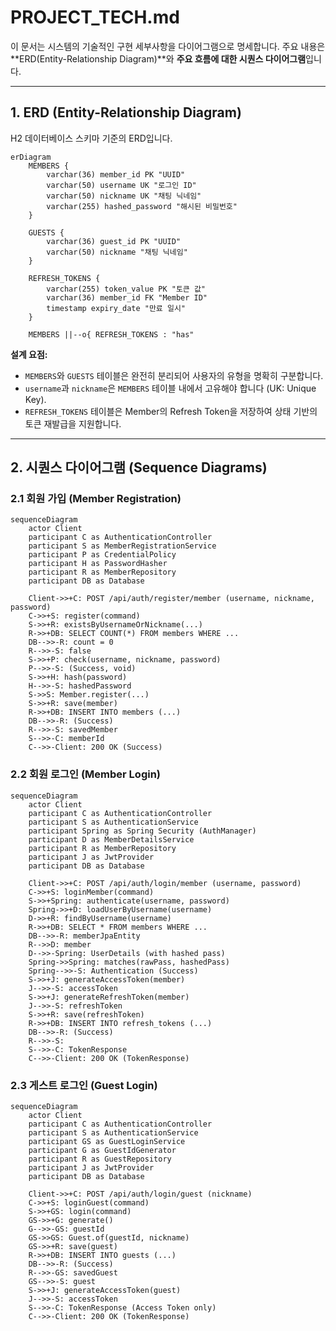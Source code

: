 # PROJECT_TECH.md

이 문서는 시스템의 기술적인 구현 세부사항을 다이어그램으로 명세합니다.
주요 내용은 **ERD(Entity-Relationship Diagram)**와 **주요 흐름에 대한 시퀀스 다이어그램**입니다.

---

## 1. ERD (Entity-Relationship Diagram)

H2 데이터베이스 스키마 기준의 ERD입니다.

```mermaid
erDiagram
    MEMBERS {
        varchar(36) member_id PK "UUID"
        varchar(50) username UK "로그인 ID"
        varchar(50) nickname UK "채팅 닉네임"
        varchar(255) hashed_password "해시된 비밀번호"
    }

    GUESTS {
        varchar(36) guest_id PK "UUID"
        varchar(50) nickname "채팅 닉네임"
    }

    REFRESH_TOKENS {
        varchar(255) token_value PK "토큰 값"
        varchar(36) member_id FK "Member ID"
        timestamp expiry_date "만료 일시"
    }

    MEMBERS ||--o{ REFRESH_TOKENS : "has"
```

**설계 요점:**
*   `MEMBERS`와 `GUESTS` 테이블은 완전히 분리되어 사용자의 유형을 명확히 구분합니다.
*   `username`과 `nickname`은 `MEMBERS` 테이블 내에서 고유해야 합니다 (UK: Unique Key).
*   `REFRESH_TOKENS` 테이블은 Member의 Refresh Token을 저장하여 상태 기반의 토큰 재발급을 지원합니다.

---

## 2. 시퀀스 다이어그램 (Sequence Diagrams)

### 2.1 회원 가입 (Member Registration)

```mermaid
sequenceDiagram
    actor Client
    participant C as AuthenticationController
    participant S as MemberRegistrationService
    participant P as CredentialPolicy
    participant H as PasswordHasher
    participant R as MemberRepository
    participant DB as Database

    Client->>+C: POST /api/auth/register/member (username, nickname, password)
    C->>+S: register(command)
    S->>+R: existsByUsernameOrNickname(...)
    R->>+DB: SELECT COUNT(*) FROM members WHERE ...
    DB-->>-R: count = 0
    R-->>-S: false
    S->>+P: check(username, nickname, password)
    P-->>-S: (Success, void)
    S->>+H: hash(password)
    H-->>-S: hashedPassword
    S->>S: Member.register(...)
    S->>+R: save(member)
    R->>+DB: INSERT INTO members (...)
    DB-->>-R: (Success)
    R-->>-S: savedMember
    S-->>-C: memberId
    C-->>-Client: 200 OK (Success)
```

### 2.2 회원 로그인 (Member Login)

```mermaid
sequenceDiagram
    actor Client
    participant C as AuthenticationController
    participant S as AuthenticationService
    participant Spring as Spring Security (AuthManager)
    participant D as MemberDetailsService
    participant R as MemberRepository
    participant J as JwtProvider
    participant DB as Database

    Client->>+C: POST /api/auth/login/member (username, password)
    C->>+S: loginMember(command)
    S->>+Spring: authenticate(username, password)
    Spring->>+D: loadUserByUsername(username)
    D->>+R: findByUsername(username)
    R->>+DB: SELECT * FROM members WHERE ...
    DB-->>-R: memberJpaEntity
    R-->>D: member
    D-->>-Spring: UserDetails (with hashed pass)
    Spring->>Spring: matches(rawPass, hashedPass)
    Spring-->>-S: Authentication (Success)
    S->>+J: generateAccessToken(member)
    J-->>-S: accessToken
    S->>+J: generateRefreshToken(member)
    J-->>-S: refreshToken
    S->>+R: save(refreshToken)
    R->>+DB: INSERT INTO refresh_tokens (...)
    DB-->>-R: (Success)
    R-->>-S:
    S-->>-C: TokenResponse
    C-->>-Client: 200 OK (TokenResponse)
```

### 2.3 게스트 로그인 (Guest Login)

```mermaid
sequenceDiagram
    actor Client
    participant C as AuthenticationController
    participant S as AuthenticationService
    participant GS as GuestLoginService
    participant G as GuestIdGenerator
    participant R as GuestRepository
    participant J as JwtProvider
    participant DB as Database

    Client->>+C: POST /api/auth/login/guest (nickname)
    C->>+S: loginGuest(command)
    S->>+GS: login(command)
    GS->>+G: generate()
    G-->>-GS: guestId
    GS->>GS: Guest.of(guestId, nickname)
    GS->>+R: save(guest)
    R->>+DB: INSERT INTO guests (...)
    DB-->>-R: (Success)
    R-->>-GS: savedGuest
    GS-->>-S: guest
    S->>+J: generateAccessToken(guest)
    J-->>-S: accessToken
    S-->>-C: TokenResponse (Access Token only)
    C-->>-Client: 200 OK (TokenResponse)
```
